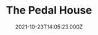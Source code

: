 ---
date: 2021-10-23T14:05:23.000Z
title: The Pedal House
latitude: 52.043762
longitude: 0.953813
url: http://www.thepedalhouse.co.uk
category: checkin
---